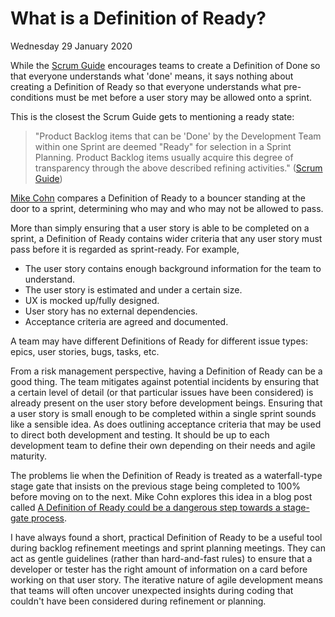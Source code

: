# What is a Definition of Ready?

Wednesday 29 January 2020

While the [Scrum Guide](https://www.scrumguides.org/scrum-guide.html) encourages teams to create a Definition of Done so that everyone understands what 'done' means, it says nothing about creating a Definition of Ready so that everyone understands what pre-conditions must be met before a user story may be allowed onto a sprint.

This is the closest the Scrum Guide gets to mentioning a ready state:

> "Product Backlog items that can be 'Done' by the Development Team within one Sprint are deemed "Ready" for selection in a Sprint Planning. Product Backlog items usually acquire this degree of transparency through the above described refining activities." ([Scrum Guide](https://www.scrumguides.org/scrum-guide.html))

[Mike Cohn](https://www.mountaingoatsoftware.com/blog/the-dangers-of-a-definition-of-ready) compares a Definition of Ready to a bouncer standing at the door to a sprint, determining who may and who may not be allowed to pass.

More than simply ensuring that a user story is able to be completed on a sprint, a Definition of Ready contains wider criteria that any user story must pass before it is regarded as sprint-ready. For example,

* The user story contains enough background information for the team to understand.
* The user story is estimated and under a certain size.
* UX is mocked up/fully designed.
* User story has no external dependencies.
* Acceptance criteria are agreed and documented.

A team may have different Definitions of Ready for different issue types: epics, user stories, bugs, tasks, etc.

From a risk management perspective, having a Definition of Ready can be a good thing. The team mitigates against potential incidents by ensuring that a certain level of detail (or that particular issues have been considered) is already present on the user story before development beings. Ensuring that a user story is small enough to be completed within a single sprint sounds like a sensible idea. As does outlining acceptance criteria that may be used to direct both development and testing. It should be up to each development team to define their own depending on their needs and agile maturity.

The problems lie when the Definition of Ready is treated as a waterfall-type stage gate that insists on the previous stage being completed to 100% before moving on to the next. Mike Cohn explores this idea in a blog post called [A Definition of Ready could be a dangerous step towards a stage-gate process](https://www.mountaingoatsoftware.com/blog/the-dangers-of-a-definition-of-ready).

I have always found a short, practical Definition of Ready to be a useful tool during backlog refinement meetings and sprint planning meetings. They can act as gentle guidelines (rather than hard-and-fast rules) to ensure that a developer or tester has the right amount of information on a card before working on that user story. The iterative nature of agile development means that teams will often uncover unexpected insights during coding that couldn't have been considered during refinement or planning.